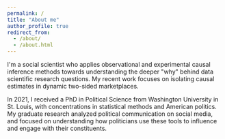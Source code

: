 ```yaml
---
permalink: /
title: "About me"
author_profile: true
redirect_from: 
  - /about/
  - /about.html
---
```


I'm a social scientist who applies observational and experimental causal inference methods towards understanding the deeper "why" behind data scientific research questions. My recent work focuses on isolating causal estimates in dynamic two-sided marketplaces.

In 2021, I received a PhD in Political Science from Washington University in St. Louis, with concentrations in statistical methods and American politics. My graduate research analyzed political communication on social media, and focused on understanding how politicians use these tools to influence and engage with their constituents.